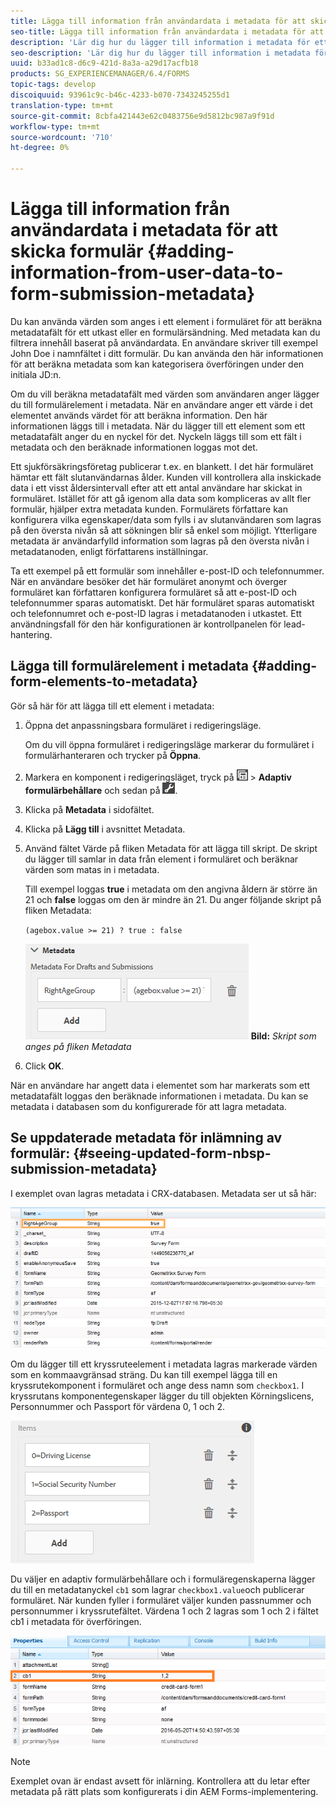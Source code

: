 ```yaml
---
title: Lägga till information från användardata i metadata för att skicka formulär
seo-title: Lägga till information från användardata i metadata för att skicka formulär
description: 'Lär dig hur du lägger till information i metadata för ett skickat formulär med användardata. '
seo-description: 'Lär dig hur du lägger till information i metadata för ett skickat formulär med användardata. '
uuid: b33ad1c8-d6c9-421d-8a3a-a29d17acfb18
products: SG_EXPERIENCEMANAGER/6.4/FORMS
topic-tags: develop
discoiquuid: 93961c9c-b46c-4233-b070-7343245255d1
translation-type: tm+mt
source-git-commit: 8cbfa421443e62c0483756e9d5812bc987a9f91d
workflow-type: tm+mt
source-wordcount: '710'
ht-degree: 0%

---
```



# Lägga till information från användardata i metadata för att skicka formulär {#adding-information-from-user-data-to-form-submission-metadata}

Du kan använda värden som anges i ett element i formuläret för att beräkna metadatafält för ett utkast eller en formulärsändning. Med metadata kan du filtrera innehåll baserat på användardata. En användare skriver till exempel John Doe i namnfältet i ditt formulär. Du kan använda den här informationen för att beräkna metadata som kan kategorisera överföringen under den initiala JD:n.

Om du vill beräkna metadatafält med värden som användaren anger lägger du till formulärelement i metadata. När en användare anger ett värde i det elementet används värdet för att beräkna information. Den här informationen läggs till i metadata. När du lägger till ett element som ett metadatafält anger du en nyckel för det. Nyckeln läggs till som ett fält i metadata och den beräknade informationen loggas mot det.

Ett sjukförsäkringsföretag publicerar t.ex. en blankett. I det här formuläret hämtar ett fält slutanvändarnas ålder. Kunden vill kontrollera alla inskickade data i ett visst åldersintervall efter att ett antal användare har skickat in formuläret. Istället för att gå igenom alla data som kompliceras av allt fler formulär, hjälper extra metadata kunden. Formulärets författare kan konfigurera vilka egenskaper/data som fylls i av slutanvändaren som lagras på den översta nivån så att sökningen blir så enkel som möjligt. Ytterligare metadata är användarfylld information som lagras på den översta nivån i metadatanoden, enligt författarens inställningar.

Ta ett exempel på ett formulär som innehåller e-post-ID och telefonnummer. När en användare besöker det här formuläret anonymt och överger formuläret kan författaren konfigurera formuläret så att e-post-ID och telefonnummer sparas automatiskt. Det här formuläret sparas automatiskt och telefonnumret och e-post-ID lagras i metadatanoden i utkastet. Ett användningsfall för den här konfigurationen är kontrollpanelen för lead-hantering.

## Lägga till formulärelement i metadata {#adding-form-elements-to-metadata}

Gör så här för att lägga till ett element i metadata:

1. Öppna det anpassningsbara formuläret i redigeringsläge.

   Om du vill öppna formuläret i redigeringsläge markerar du formuläret i formulärhanteraren och trycker på **Öppna**.

1. Markera en komponent i redigeringsläget, tryck på ![fältnivå](assets/field-level.png) > **Adaptiv formulärbehållare** och sedan på ![cmpr](assets/cmppr.png).
1. Klicka på **Metadata** i sidofältet.
1. Klicka på **Lägg till** i avsnittet Metadata.
1. Använd fältet Värde på fliken Metadata för att lägga till skript. De skript du lägger till samlar in data från element i formuläret och beräknar värden som matas in i metadata.

   Till exempel loggas **true** i metadata om den angivna åldern är större än 21 och **false** loggas om den är mindre än 21. Du anger följande skript på fliken Metadata:

   `(agebox.value >= 21) ? true : false`

   ![Metadatascript](assets/add-element-metadata.png)
   **Bild:** *Skript som anges på fliken Metadata*

1. Click **OK**.

När en användare har angett data i elementet som har markerats som ett metadatafält loggas den beräknade informationen i metadata. Du kan se metadata i databasen som du konfigurerade för att lagra metadata.

## Se uppdaterade metadata för inlämning av formulär: {#seeing-updated-form-nbsp-submission-metadata}

I exemplet ovan lagras metadata i CRX-databasen. Metadata ser ut så här:

![metadata-entry](assets/metadata-entry.png)

Om du lägger till ett kryssruteelement i metadata lagras markerade värden som en kommaavgränsad sträng. Du kan till exempel lägga till en kryssrutekomponent i formuläret och ange dess namn som `checkbox1`. I kryssrutans komponentegenskaper lägger du till objekten Körningslicens, Personnummer och Passport för värdena 0, 1 och 2.

![Lagra flera värden från en kryssruta](assets/checkbox-metadata.png)

Du väljer en adaptiv formulärbehållare och i formuläregenskaperna lägger du till en metadatanyckel `cb1` som lagrar `checkbox1.value`och publicerar formuläret. När kunden fyller i formuläret väljer kunden passnummer och personnummer i kryssrutefältet. Värdena 1 och 2 lagras som 1 och 2 i fältet cb1 i metadata för överföringen.

![Metadatapost för flera värden som är markerade i ett kryssrutefält](assets/metadata-entry-1.png)

>[!NOTE]
>
>Exemplet ovan är endast avsett för inlärning. Kontrollera att du letar efter metadata på rätt plats som konfigurerats i din AEM Forms-implementering.

